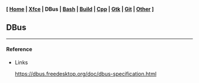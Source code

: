 **[ [Home](00-Home.html) | [Xfce](05-Xfce.html) | DBus | [Bash](15-Bash.html) | [Build](20-Build.html) | [Cpp](25-Cpp.html) | [Gtk](30-Gtk.html) | [Git](35-Git.html) | [Other](99-Other.html) ]**

## DBus

---

#### Reference

* Links
    
    https://dbus.freedesktop.org/doc/dbus-specification.html  

<!--

#### Other

    https://www.matthew.ath.cx/misc/dbus  
    https://www.softprayog.in/programming/d-bus-tutorial  
    https://www.youtube.com/watch?v=3ZwzfZgU598  
    https://github.com/flexibeast/guides/blob/master/dbus.md  
    https://unix.stackexchange.com/questions/46301/  

    https://www.freedesktop.org/software/systemd/man/busctl.html  
    https://www.freedesktop.org/software/gstreamer-sdk/data/docs/2012.5/gio/gdbus.html  


* Command Line
    
    List system services : `busctl --no-pager --acquired > sys_dbus.txt`  
    List user services : `busctl --no-pager --user --acquired > sys_dbus_user.txt`  
    
    Monitor UDisk2 : `sudo busctl monitor org.freedesktop.UDisks2`  

* Notifications
    
    https://specifications.freedesktop.org/notification-spec/notification-spec-latest.html  
    
    https://superuser.com/questions/1592674/  
    
* Examples
    
    [https://github.com/wware/stuff/.../dbus-example.c](https://github.com/wware/stuff/blob/master/dbus-example/dbus-example.c)  
    https://gist.github.com/dradtke/4949546  



#### Articles

* Links

    https://www.freedesktop.org/wiki/Software/dbus/  
    https://sheitsandgiggles.com/2019/07/16/a-trip-into-dbus-send/  
    https://stackoverflow.com/questions/43118430/  

    https://unix.stackexchange.com/questions/46301/a-list-of-available-d-bus-services  
    https://www.freedesktop.org/software/gstreamer-sdk/data/docs/2012.5/gio/gdbus.html  
    https://manpages.ubuntu.com/manpages/bionic/man1/gdbus.1.html  

    http://www.kaizou.org/2014/06/dbus-command-line.html  
    https://stackoverflow.com/questions/3684999/  
    [https://developer.ridgerun.com/wiki/...](https://developer.ridgerun.com/wiki/index.php/How_to_send_Dbus_messages_manually)  

* Ian&#39;s TechBlog: Six ways to make a notification pop-up
    
    [http://cheesehead-techblog.blogspot.com/2009/02/five-ways-to](http://cheesehead-techblog.blogspot.com/2009/02/five-ways-to-make-notification-pop-up.html)

* linux - How to clear notification sent by shell script - Super User
    
    [https://superuser.com/questions/1592674/how-to-clear-notific](https://superuser.com/questions/1592674/how-to-clear-notification-sent-by-shell-script)

* dbus/dbus-send.c at master · freedesktop/dbus
    
    [https://github.com/freedesktop/dbus/blob/master/tools/dbus-s](https://github.com/freedesktop/dbus/blob/master/tools/dbus-send.c)

* src/dbus-send.c · master · Munju Kang / dbus-send · GitLab
    
    [https://gitlab.com/mujicion/dbus-send/-/blob/master/src/dbus](https://gitlab.com/mujicion/dbus-send/-/blob/master/src/dbus-send.c)

* nowrep/notify-desktop: notify-send clone without external dependencies
    
    https://github.com/nowrep/notify-desktop

* libnotify/notify-send.c at master · GNOME/libnotify
    
    [https://github.com/GNOME/libnotify/blob/master/tools/notify-](https://github.com/GNOME/libnotify/blob/master/tools/notify-send.c)

* fnott/dbus.c sur master - fnott - Codeberg.org
    
    https://codeberg.org/dnkl/fnott/src/branch/master/dbus.c

* D-Bus - Wikipedia
    
    https://en.wikipedia.org/wiki/D-Bus

* Sample program for GDbus signals - Stack Overflow
    
    [https://stackoverflow.com/questions/37185735/sample-program-](https://stackoverflow.com/questions/37185735/sample-program-for-gdbus-signals)



#### UDisks2

* canonical-system-enablement/udisks2-examples: Example code for interfacing with udisks2
    
    [https://github.com/canonical-system-enablement/udisks2-examp](https://github.com/canonical-system-enablement/udisks2-examples)

* udisks2-examples/detect-hotplug.c at master · canonical-system-enablement/udisks2-examples
    
    [https://github.com/canonical-system-enablement/udisks2-examp](https://github.com/canonical-system-enablement/udisks2-examples/blob/master/detect-hotplug.c)

* UDisks Reference Manual: UDisks Reference Manual
    
    http://storaged.org/doc/udisks2-api/latest/index.html

* udisks: UDisks Reference Manual
    
    http://storaged.org/doc/udisks2-api/latest/udisks.8.html

-->


